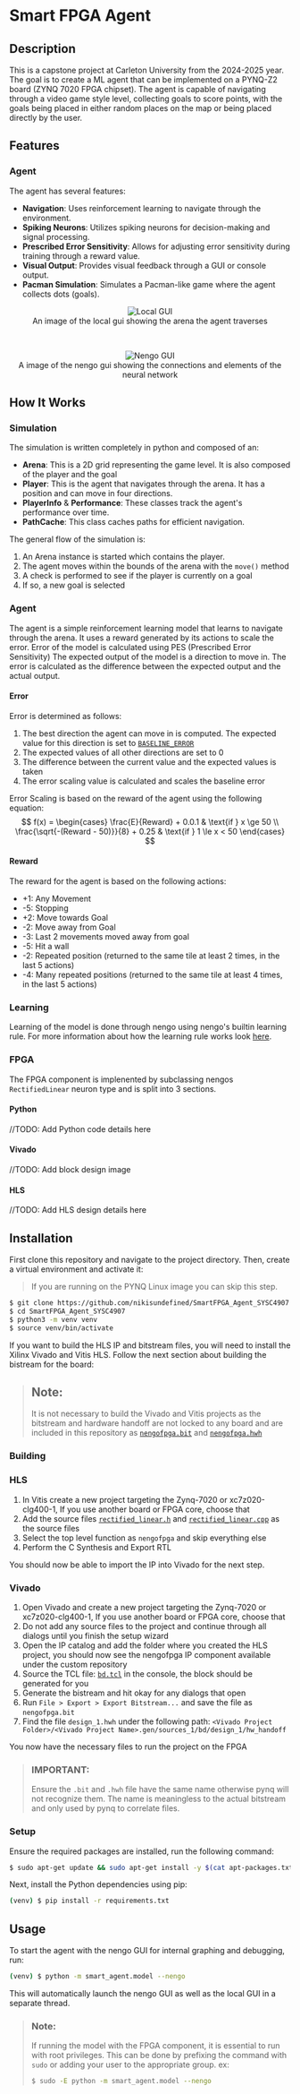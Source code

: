# Smart FPGA Agent

## Description
This is a capstone project at Carleton University from the 2024-2025 year. The goal is to create a ML agent that can be implemented on a 
PYNQ-Z2 board (ZYNQ 7020 FPGA chipset). The agent is capable of navigating through a video game style level, collecting goals to score
points, with the goals being placed in either random places on the map or being placed directly by the user.

## Features

### Agent
The agent has several features:
- **Navigation**: Uses reinforcement learning to navigate through the environment.
- **Spiking Neurons**: Utilizes spiking neurons for decision-making and signal processing.
- **Prescribed Error Sensitivity**: Allows for adjusting error sensitivity during training through a reward value.
- **Visual Output**: Provides visual feedback through a GUI or console output.
- **Pacman Simulation**: Simulates a Pacman-like game where the agent collects dots (goals).
<p align=center>
<img src=doc/img/local_gui.png alt="Local GUI"></img><br/>
An image of the local gui showing the arena the agent traverses
</p>
<br/>
<p align=center>
<img src=doc/img/nengo_gui.png alt="Nengo GUI"></img><br/>
A image of the nengo gui showing the connections and elements of the neural network
</p>

## How It Works
### Simulation
The simulation is written completely in python and composed of an:
- **Arena**: This is a 2D grid representing the game level. It is also composed of the player and the goal
- **Player**: This is the agent that navigates through the arena. It has a position and can move in four directions.
- **PlayerInfo** & **Performance**: These classes track the agent's performance over time.
- **PathCache**: This class caches paths for efficient navigation.

The general flow of the simulation is:
1. An Arena instance is started which contains the player.
2. The agent moves within the bounds of the arena with the `move()` method
3. A check is performed to see if the player is currently on a goal
4. If so, a new goal is selected

### Agent
The agent is a simple reinforcement learning model that learns to navigate through the arena.
It uses a reward generated by its actions to scale the error.
Error of the model is calculated using PES (Prescribed Error Sensitivity)
The expected output of the model is a direction to move in. The error is calculated as the difference between the expected output and the actual output.

#### Error
Error is determined as follows:
1. The best direction the agent can move in is computed. The expected value for this direction is set to <a href=smart_agent/model.py#L203>`BASELINE_ERROR`</a>
2. The expected values of all other directions are set to 0
3. The difference between the current value and the expected values is taken
4. The error scaling value is calculated and scales the baseline error

Error Scaling is based on the reward of the agent using the following equation:
$$
f(x) =
\begin{cases}
\frac{E}{Reward} + 0.0.1 & \text{if } x \ge 50 \\
\frac{\sqrt{-(Reward - 50)}}{8} + 0.25 & \text{if } 1 \le x < 50
\end{cases}
$$

#### Reward
The reward for the agent is based on the following actions:
- +1: Any Movement
- -5: Stopping
- +2: Move towards Goal
- -2: Move away from Goal
- -3: Last 2 movements moved away from goal
- -5: Hit a wall
- -2: Repeated position (returned to the same tile at least 2 times, in the last 5 actions)
- -4: Many repeated positions (returned to the same tile at least 4 times, in the last 5 actions)

### Learning 
Learning of the model is done through nengo using nengo's builtin learning rule.
For more information about how the learning rule works look <a href=https://www.nengo.ai/nengo/frontend-api.html#nengo.PES>here</a>.

### FPGA
The FPGA component is implenented by subclassing nengos <a>`RectifiedLinear`</a> neuron type and is split into 3 sections.

#### Python
//TODO: Add Python code details here

#### Vivado
//TODO: Add block design image

#### HLS
//TODO: Add HLS design details here

## Installation

First clone this repository and navigate to the project directory. Then, create a virtual environment and activate it:
>If you are running on the PYNQ Linux image you can skip this step.
```bash
$ git clone https://github.com/nikisundefined/SmartFPGA_Agent_SYSC4907.git
$ cd SmartFPGA_Agent_SYSC4907
$ python3 -m venv venv
$ source venv/bin/activate
```

If you want to build the HLS IP and bitstream files, you will need to install the Xilinx Vivado and Vitis HLS.
Follow the next section about building the bistream for the board:

> ## Note:
> It is not necessary to build the Vivado and Vitis projects as the bitstream and hardware handoff are not locked to any board and are included in this repository as <a href=nengofpga/nengofpga.bit>`nengofpga.bit`</a> and <a href=nengofpga/nengofpga.hwh>`nengofpga.hwh`</a>

### Building

### HLS
1. In Vitis create a new project targeting the Zynq-7020 or xc7z020-clg400-1, If you use another board or FPGA core, choose that
2. Add the source files <a href=src/hls/rectified_linear.h>`rectified_linear.h`</a> and <a href=src/hls/rectified_linear.cpp>`rectified_linear.cpp`</a> as the source files
3. Select the top level function as `nengofpga` and skip everything else
4. Perform the C Synthesis and Export RTL

You should now be able to import the IP into Vivado for the next step.
### Vivado
1. Open Vivado and create a new project targeting the Zynq-7020 or xc7z020-clg400-1, If you use another board or FPGA core, choose that
2. Do not add any source files to the project and continue through all dialogs until you finish the setup wizard
3. Open the IP catalog and add the folder where you created the HLS project, you should now see the nengofpga IP component available under the custom repository
4. Source the TCL file: <a href=src/hls/bd.tcl>`bd.tcl`</a> in the console, the block should be generated for you
5. Generate the bistream and hit okay for any dialogs that open
6. Run `File > Export > Export Bitstream...` and save the file as `nengofpga.bit`
7. Find the file `design_1.hwh` under the following path: `<Vivado Project Folder>/<Vivado Project Name>.gen/sources_1/bd/design_1/hw_handoff`

You now have the necessary files to run the project on the FPGA
> ### IMPORTANT:
> Ensure the `.bit` and `.hwh` file have the same name otherwise pynq will not recognize them. The name is meaningless to the actual bitstream and only used by pynq to correlate files.

### Setup

Ensure the required packages are installed, run the following command:
```bash
$ sudo apt-get update && sudo apt-get install -y $(cat apt-packages.txt)
```

Next, install the Python dependencies using pip:
```bash
(venv) $ pip install -r requirements.txt
```

## Usage

To start the agent with the nengo GUI for internal graphing and debugging, run:
```bash
(venv) $ python -m smart_agent.model --nengo
```

This will automatically launch the nengo GUI as well as the local GUI in a separate thread.
> ### Note:
> If running the model with the FPGA component, it is essential to run with root privileges. This can be done by prefixing the command with `sudo` or adding your user to the appropriate group. ex:
> ```bash
> $ sudo -E python -m smart_agent.model --nengo
> ```
